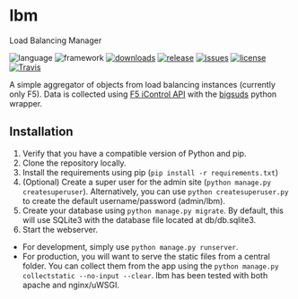 # lbm
Load Balancing Manager

![language](https://img.shields.io/badge/language-python-yellow.svg)
![framework](https://img.shields.io/badge/framework-django-green.svg)
[![downloads](https://img.shields.io/github/downloads/buzzsurfr/lbm/total.svg?maxAge=2592000)](https://github.com/buzzsurfr/lbm.git)
[![release](https://img.shields.io/github/release/buzzsurfr/lbm.svg?maxAge=2592000)](https://github.com/buzzsurfr/lbm/releases)
[![issues](https://img.shields.io/github/issues-raw/buzzsurfr/lbm.svg?maxAge=2592000)](https://github.com/buzzsurfr/lbm/issues)
[![license](https://img.shields.io/github/license/buzzsurfr/lbm.svg?maxAge=2592000)](https://github.com/buzzsurfr/lbm/blob/master/LICENSE)
[![Travis](https://api.travis-ci.org/buzzsurfr/lbm.svg)](https://travis-ci.org/buzzsurfr/lbm)

A simple aggregator of objects from load balancing instances (currently only F5).  Data is collected using [F5 iControl API](https://devcentral.f5.com/wiki/iControl.HomePage.ashx) with the [bigsuds](https://pypi.python.org/pypi/bigsuds/) python wrapper.

## Installation

1. Verify that you have a compatible version of Python and pip.
1. Clone the repository locally.
1. Install the requirements using pip (`pip install -r requirements.txt`)
1. (Optional) Create a super user for the admin site (`python manage.py createsuperuser`).  Alternatively, you can use `python createsuperuser.py` to create the default username/password (admin/lbm).
1. Create your database using `python manage.py migrate`.  By default, this will use SQLite3 with the database file located at db/db.sqlite3.
1. Start the webserver.
  * For development, simply use `python manage.py runserver`.
  * For production, you will want to serve the static files from a central folder.  You can collect them from the app using the `python manage.py collectstatic --no-input --clear`.  lbm has been tested with both apache and nginx/uWSGI.
